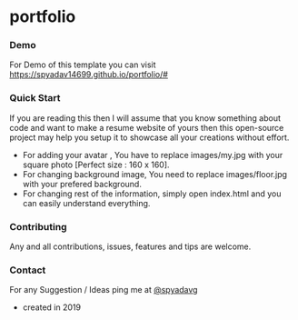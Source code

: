 # portfolio


### Demo
For Demo of this template you can visit https://spyadav14699.github.io/portfolio/#

### Quick Start
If you are reading this then I will assume that you know something about code and want to make a resume website of yours then this open-source project may help you setup it to showcase all your creations without effort.
- For adding your avatar , You have to replace images/my.jpg with your square photo [Perfect size : 160 x 160].
- For changing background image, You need to replace images/floor.jpg with your prefered background.
- For changing rest of the information, simply open index.html and you can easily understand everything.


### Contributing
Any and all contributions, issues, features and tips are welcome.


### Contact

For any Suggestion / Ideas ping me at [@spyadavg](https://twitter.com/spyadavg)
 
 


- created in 2019


